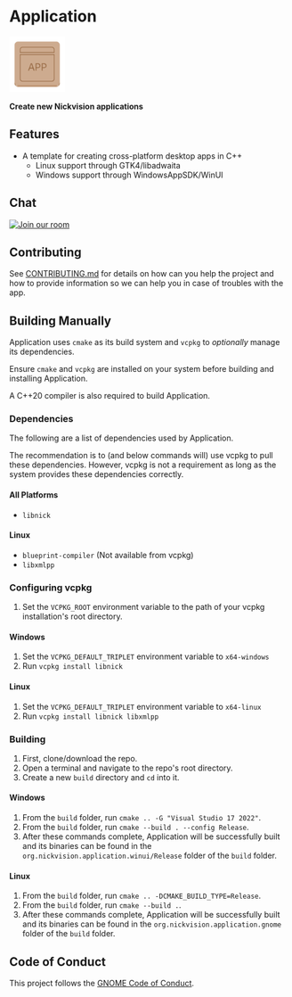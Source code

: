 # Application
<img src="resources/org.nickvision.application.svg" width="100" height="100"/>

 **Create new Nickvision applications**

## Features
- A template for creating cross-platform desktop apps in C++
    - Linux support through GTK4/libadwaita
    - Windows support through WindowsAppSDK/WinUI

## Chat
<a href='https://matrix.to/#/#nickvision:matrix.org'><img width='140' alt='Join our room' src='https://user-images.githubusercontent.com/17648453/196094077-c896527d-af6d-4b43-a5d8-e34a00ffd8f6.png'/></a>

## Contributing

See [CONTRIBUTING.md](CONTRIBUTING.md) for details on how can you help the project and how to provide information so we can help you in case of troubles with the app.

## Building Manually
Application uses `cmake` as its build system and `vcpkg` to *optionally* manage its dependencies.

Ensure `cmake` and `vcpkg` are installed on your system before building and installing Application.

A C++20 compiler is also required to build Application.

### Dependencies
The following are a list of dependencies used by Application. 

The recommendation is to (and below commands will) use vcpkg to pull these dependencies. However, vcpkg is not a requirement as long as the system provides these dependencies correctly.

#### All Platforms
- `libnick`

#### Linux
- `blueprint-compiler` (Not available from vcpkg)
- `libxmlpp`

### Configuring vcpkg
1. Set the `VCPKG_ROOT` environment variable to the path of your vcpkg installation's root directory.
#### Windows
1. Set the `VCPKG_DEFAULT_TRIPLET` environment variable to `x64-windows`
1. Run `vcpkg install libnick`
#### Linux
1. Set the `VCPKG_DEFAULT_TRIPLET` environment variable to `x64-linux`
1. Run `vcpkg install libnick libxmlpp`

### Building
1. First, clone/download the repo.
1. Open a terminal and navigate to the repo's root directory.
1. Create a new `build` directory and `cd` into it.
#### Windows
1. From the `build` folder, run `cmake .. -G "Visual Studio 17 2022"`.
1. From the `build` folder, run `cmake --build . --config Release`.
1. After these commands complete, Application will be successfully built and its binaries can be found in the `org.nickvision.application.winui/Release` folder of the `build` folder.
#### Linux
1. From the `build` folder, run `cmake .. -DCMAKE_BUILD_TYPE=Release`.
1. From the `build` folder, run `cmake --build .`.
1. After these commands complete, Application will be successfully built and its binaries can be found in the `org.nickvision.application.gnome` folder of the `build` folder.

## Code of Conduct

This project follows the [GNOME Code of Conduct](https://conduct.gnome.org/).
